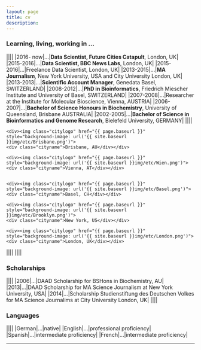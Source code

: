 ```yaml
---
layout: page
title: cv
description: 
---
```


### Learning, living, working in ...

||||
|2016- now|...|**Data Scientist, Future Cities Catapult**, London, UK|
|2015-2016|...|**Data Scientist, BBC News Labs**, London, UK|
|2015-2016|...|Freelance Data Scientist, London, UK|
|2013-2015|...|**MA Journalism**, New York University, USA and City University London, UK|
|2013-2013|...|**Scientific Account Manager**, Genedata Basel, SWITZERLAND|
|2008-2012|...|**PhD in Bioinformatics**, Friedrich Miescher Institute and University of Basel, SWITZERLAND|
|2007-2008|...|Researcher at the Institute for Molecular Bioscience, Vienna, AUSTRIA|
|2006-2007|...|**Bachelor of Science Honours in Biochemistry**, University of Queensland, Brisbane AUSTRALIA|
|2002-2005|...|**Bachelor of Science in Bioinformatics and Genome Research**, Bielefeld University, GERMANY|
||||

<div class="wrapper">

    <div><img class="citylogo" href="{{ page.baseurl }}" style="background-image: url('{{ site.baseurl }}img/etc/Brisbane.png')">
    <div class="cityname">Brisbane, AU</div></div>

    <div><img class="citylogo" href="{{ page.baseurl }}" style="background-image: url('{{ site.baseurl }}img/etc/Wien.png')">
    <div class="cityname">Vienna, AT</div></div>


    <div><img class="citylogo" href="{{ page.baseurl }}" style="background-image: url('{{ site.baseurl }}img/etc/Basel.png')">
    <div class="cityname">Basel, CH</div></div>

    <div><img class="citylogo" href="{{ page.baseurl }}" style="background-image: url('{{ site.baseurl }}img/etc/Brooklyn.png')">
    <div class="cityname">New York, US</div></div>

    <div><img class="citylogo" href="{{ page.baseurl }}" style="background-image: url('{{ site.baseurl }}img/etc/London.png')">
    <div class="cityname">London, UK</div></div>

</div>



||||
||||

### Scholarships

||||
|2006|...|DAAD Scholarship for BSHons in Biochemistry, AU|
|2013|...|DAAD Scholarship for MA Science Journalism at New York University, USA|
|2014|...|Scholarship Studienstiftung des Deutschen Volkes for MA Science Journalims at City University London, UK|
||||


### Languages

||||
|German|...|native|
|English|...|professional proficiency|
|Spanish|...|intermediate proficiency|
|French|...|intermediate proficiency|

---






